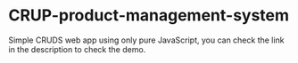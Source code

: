 # CRUP-product-management-system
Simple CRUDS web app using only pure JavaScript, you can check the link in the description to check the demo.
